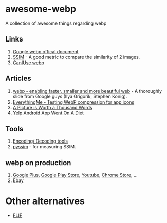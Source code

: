 # awesome-webp
A collection of awesome things regarding webp

## Links
1. [Google webp offical document](https://developers.google.com/speed/webp/)
2. [SSIM](https://en.wikipedia.org/wiki/Structural_similarity) - A good metric to compare the similarity of 2 images.
3. [CanIUse webp](http://caniuse.com/#feat=webp)

## Articles
1. [webp - enabling faster, smaller and more beautiful web](https://docs.google.com/presentation/d/1NidHQ-HAWpgQiYJ44gOfgcp_FQ2u59WE4eHuSvwddXY/present?slide=id.p19) - A thoroughly slide from Google guys (Ilya Grigorik, Stephen Konig).
2. [EverythingMe - Testing WebP compression for app icons](https://github.com/EverythingMe/webp-test)
3. [A Picture is Worth a Thousand Words](http://www.ebaytechblog.com/2013/02/22/a-picture-is-worth-a-thousand-words/)
4. [Yelp Android App Went On A Diet](https://engineeringblog.yelp.com/2016/05/yelp-android-app-went-on-a-diet.html)

## Tools
1. [Encoding/ Decoding tools](https://developers.google.com/speed/webp/download)
2. [pyssim](https://github.com/jterrace/pyssim) - for measuring SSIM.

## webp on production 
1. [Google Plus](https://plus.google.com), [Google Play Store](https://play.google.com/store), [Youtube](https://www.youtube.com/), [Chrome Store](https://chrome.google.com/webstore/category/extensions), ...
2. [Ebay](https://ebay.com)

# Other alternatives
- [FLIF](http://flif.info/)
